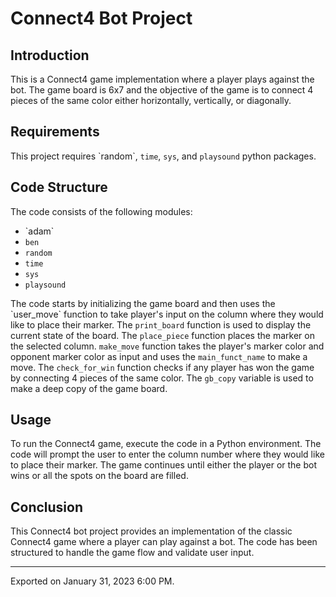 <h1>Connect4 Bot Project</h1><h2>Introduction</h2>
This is a Connect4 game implementation where a player plays against the bot. The game board is 6x7 and the objective of the game is to connect 4 pieces of the same color either horizontally, vertically, or diagonally.
<h2>Requirements</h2>
This project requires `random`, <code>time</code>, <code>sys</code>, and <code>playsound</code> python packages.
<h2>Code Structure</h2>
The code consists of the following modules:
<ul><li>`adam`</li><li><code>ben</code></li><li><code>random</code></li><li><code>time</code></li><li><code>sys</code></li><li><code>playsound</code></li></ul>
The code starts by initializing the game board and then uses the `user_move` function to take player's input on the column where they would like to place their marker. The <code>print_board</code> function is used to display the current state of the board. The <code>place_piece</code> function places the marker on the selected column. <code>make_move</code> function takes the player's marker color and opponent marker color as input and uses the <code>main_funct_name</code> to make a move. The <code>check_for_win</code> function checks if any player has won the game by connecting 4 pieces of the same color. The <code>gb_copy</code> variable is used to make a deep copy of the game board.
<h2>Usage</h2>
To run the Connect4 game, execute the code in a Python environment. The code will prompt the user to enter the column number where they would like to place their marker. The game continues until either the player or the bot wins or all the spots on the board are filled.
<h2>Conclusion</h2>
This Connect4 bot project provides an implementation of the classic Connect4 game where a player can play against a bot. The code has been structured to handle the game flow and validate user input.


***

Exported on January 31, 2023 6:00 PM.

